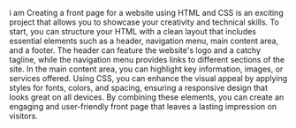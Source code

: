 i am Creating a front page for a website using HTML and CSS is an exciting project that allows you to showcase your creativity and technical skills. To start, you can structure your HTML with a clean layout that includes essential elements such as a header, navigation menu, main content area, and a footer. The header can feature the website's logo and a catchy tagline, while the navigation menu provides links to different sections of the site. In the main content area, you can highlight key information, images, or services offered. Using CSS, you can enhance the visual appeal by applying styles for fonts, colors, and spacing, ensuring a responsive design that looks great on all devices. By combining these elements, you can create an engaging and user-friendly front page that leaves a lasting impression on visitors.
